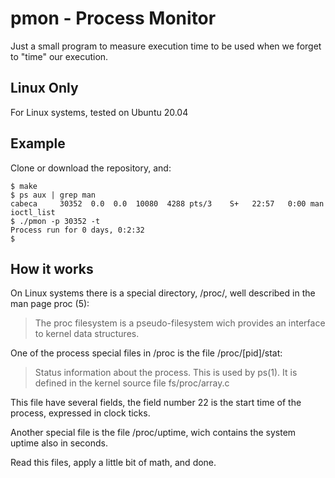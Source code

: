 
# pmon - Process Monitor


Just a small program to measure execution time to be used when we forget to "time" our execution.

## Linux Only

For Linux systems, tested on Ubuntu 20.04

## Example

Clone or download the repository, and:

```
$ make
$ ps aux | grep man
cabeca     30352  0.0  0.0  10080  4288 pts/3    S+   22:57   0:00 man ioctl_list
$ ./pmon -p 30352 -t
Process run for 0 days, 0:2:32
$ 
```

## How it works

On Linux systems there is a special directory, /proc/, well described in the man page proc (5):

> The proc filesystem is a pseudo-filesystem wich provides an interface to kernel data structures.

One of the process special files in /proc is the file /proc/[pid]/stat:

> Status information about the process. This is used by ps(1). It is defined in the kernel source file fs/proc/array.c

This file have several fields, the field number 22 is the start time of the process, expressed in clock ticks.

Another special file is the file /proc/uptime, wich contains the system uptime also in seconds.

Read this files, apply a little bit of math, and done.

